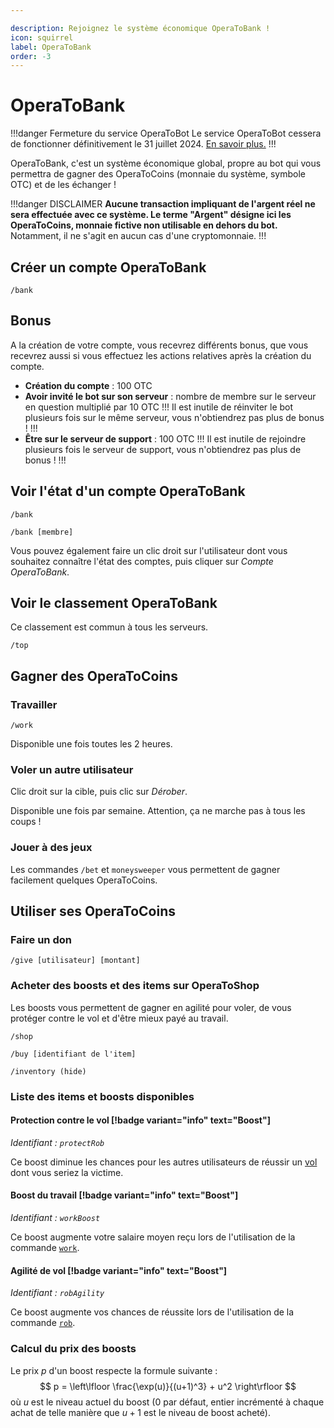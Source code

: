 ```yaml
---

description: Rejoignez le système économique OperaToBank !
icon: squirrel
label: OperaToBank
order: -3
---
```


# OperaToBank

!!!danger Fermeture du service OperaToBot
Le service OperaToBot cessera de fonctionner définitivement le 31 juillet 2024. [En savoir plus.](/shutdown.md)
!!!

OperaToBank, c'est un système économique global, propre au bot qui vous permettra de gagner des OperaToCoins (monnaie du système, symbole OTC) et de les échanger !

!!!danger DISCLAIMER
**Aucune transaction impliquant de l'argent réel ne sera effectuée avec ce système. Le terme "Argent" désigne ici les OperaToCoins, monnaie fictive non utilisable en dehors du bot.** Notamment, il ne s'agit en aucun cas d'une cryptomonnaie.
!!!

## Créer un compte OperaToBank
``` 
/bank
```

## Bonus
A la création de votre compte, vous recevrez différents bonus, que vous recevrez aussi si vous effectuez les actions relatives après la création du compte.
- **Création du compte** : 100 OTC
- **Avoir invité le bot sur son serveur** : nombre de membre sur le serveur en question multiplié par 10 OTC
!!!
Il est inutile de réinviter le bot plusieurs fois sur le même serveur, vous n'obtiendrez pas plus de bonus !
!!!
- **Être sur le serveur de support** : 100 OTC
!!! 
Il est inutile de rejoindre plusieurs fois le serveur de support, vous n'obtiendrez pas plus de bonus !
!!!

## Voir l'état d'un compte OperaToBank
``` Pour soi-même
/bank
```
``` Pour un autre membre
/bank [membre]
```
Vous pouvez également faire un clic droit sur l'utilisateur dont vous souhaitez connaître l'état des comptes, puis cliquer sur *Compte OperaToBank*.

## Voir le classement OperaToBank
Ce classement est commun à tous les serveurs.
```
/top
```

## Gagner des OperaToCoins
### Travailler
```
/work
```
Disponible une fois toutes les 2 heures.

### Voler un autre utilisateur
Clic droit sur la cible, puis clic sur *Dérober*.

Disponible une fois par semaine. Attention, ça ne marche pas à tous les coups !

### Jouer à des jeux
Les commandes `/bet` et `moneysweeper` vous permettent de gagner facilement quelques OperaToCoins.

## Utiliser ses OperaToCoins
### Faire un don
```
/give [utilisateur] [montant]
```

### Acheter des boosts et des items sur OperaToShop
Les boosts vous permettent de gagner en agilité pour voler, de vous protéger contre le vol et d'être mieux payé au travail.
``` Voir le magasin OperaToShop
/shop
```
``` Acheter un item ou un boost
/buy [identifiant de l'item]
```
``` Voir son inventaire
/inventory (hide)
```

### Liste des items et boosts disponibles
#### Protection contre le vol [!badge variant="info" text="Boost"]
*Identifiant : `protectRob`*

Ce boost diminue les chances pour les autres utilisateurs de réussir un [vol](#voler-un-autre-utilisateur) dont vous seriez la victime.

#### Boost du travail [!badge variant="info" text="Boost"]
*Identifiant : `workBoost`*

Ce boost augmente votre salaire moyen reçu lors de l'utilisation de la commande [`work`](#travailler).

#### Agilité de vol [!badge variant="info" text="Boost"]
*Identifiant : `robAgility`*

Ce boost augmente vos chances de réussite lors de l'utilisation de la commande [`rob`](#voler-un-autre-utilisateur).

### Calcul du prix des boosts
Le prix $p$ d'un boost respecte la formule suivante :
$$
p = \left\lfloor \frac{\exp(u)}{(u+1)^3} + u^2 \right\rfloor 
$$ 
où $u$ est le niveau actuel du boost (0 par défaut, entier incrémenté à chaque achat de telle manière que $u+1$ est le niveau de boost acheté).